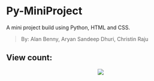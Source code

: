 # Py-MiniProject
A mini project build using Python, HTML and CSS.

> By: Alan Benny, Aryan Sandeep Dhuri, Christin Raju

## View count:
<div align="center">
  <img src="https://profile-counter.glitch.me/Py-MiniProject/count.svg?"  />
</div>

###
